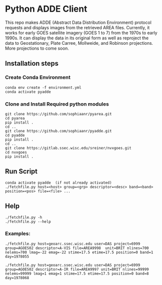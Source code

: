 # Python ADDE Client

This repo makes ADDE (Abstract Data Distribution Environment) protocol requests and displays images from the retrieved AREA files. Currently, it works for early GOES satellite imagery (GOES 1 to 7) from the 1970s to early 1990s. It can display the data in its original form as well as reproject the data to Geostationary, Plate Carree, Mollweide, and Robinson projections. More projections to come soon.

## Installation steps 

### Create Conda Environment

```
conda env create -f environment.yml
conda activate pyadde

```

### Clone and Install Required python modules

```
git clone https://github.com/sophiaanr/pyarea.git
cd pyarea
pip install .
cd ..
git clone https://github.com/sophiaanr/pyadde.git
cd pyadde
pip install .
cd ..
git clone https://gitlab.ssec.wisc.edu/sreiner/nvxgoes.git
cd nvxgoes
pip install .

```

## Run Script

```
conda activate pyadde  (if not already activated)
./fetchfile.py host=<host> group=<grp> descriptor=<desc> band=<band> position=<pos> file=<file> ...

```

## Help

```
./fetchfile.py -h
./fetchfile.py --help

```

### Examples:
`./fetchfile.py host=geoarc.ssec.wisc.edu user=DAS project=6999 group=AGOES02 descriptor=A-VIS file=AREA9998  unit=BRIT nlines=700 nelems=700 lmag=-22 emag=-22 stime=17.5 etime=17.5 position=0 band=1 day=1978055`


`./fetchfile.py host=geoarc.ssec.wisc.edu user=DAS project=6999 group=AGOES02 descriptor=A-IR file=AREA9997 unit=BRIT nlines=99999 nelems=99999 lmag=1 emag=1 stime=17.5 etime=17.5 position=0 band=8 day=1978068`
